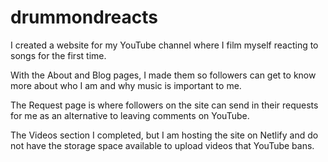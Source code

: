 # drummondreacts
I created a website for my YouTube channel where I film myself reacting to songs for the first time.  

With the About and Blog pages, I made them so followers can get to know more about who I am and why music is important to me.

The Request page is where followers on the site can send in their requests for me as an alternative to leaving comments on YouTube.

The Videos section I completed, but I am hosting the site on Netlify and do not have the storage space available to upload videos that YouTube bans.
